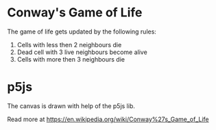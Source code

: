# Conway's Game of Life

The game of life gets updated by the following rules:<br>
1. Cells with less then 2 neighbours die<br>
2. Dead cell with 3 live neighbours become alive<br>
3. Cells with more then 3 neighbours die<br>

# p5js
The canvas is drawn with help of the p5js lib.

Read more at https://en.wikipedia.org/wiki/Conway%27s_Game_of_Life
